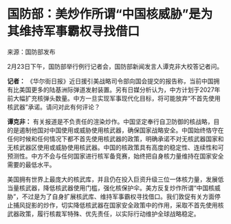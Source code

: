 # 国防部：美炒作所谓“中国核威胁”是为其维持军事霸权寻找借口

来源：国防部发布

2月23日下午，国防部举行例行记者会，国防部新闻发言人谭克非大校答记者问。

**记者：**
《华尔街日报》近日援引美战略司令部向国会提交的报告称，当前中国拥有比美国更多的陆基洲际弹道发射装置。另有日媒分析认为，中方计划于2027年前大幅扩充核弹头数量。中方一旦实现军事现代化目标，将可能放弃“不首先使用核武器”承诺。请问对此有何评论？

**谭克非：**
有关报道是不负责任的渲染炒作。中国坚定奉行自卫防御的核战略，目的是遏制他国对中国使用或威胁使用核武器，确保国家战略安全。中国始终恪守在任何时候和任何情况下都不首先使用核武器的政策，明确承诺不对无核武器国家和无核武器区使用或威胁使用核武器。中国的核政策具有高度的稳定性、连续性和可预测性。中方不会与任何国家进行核军备竞赛，始终把自身核力量维持在国家安全需要的最低水平。

美国拥有世界上最庞大的核武库，并且仍在投入巨资升级三位一体核力量，发展低当量核武器，降低核武器使用门槛，强化核保护伞。美方反复炒作所谓“中国核威胁”，不过是为了自身扩展核武库、维持军事霸权寻找借口。我们敦促有关方面停止捕风捉影的炒作，切实降低核武器在国家安全政策中的作用，采取不首先使用核武器政策，履行核裁军特殊、优先责任，以实际行动维护全球战略稳定。

